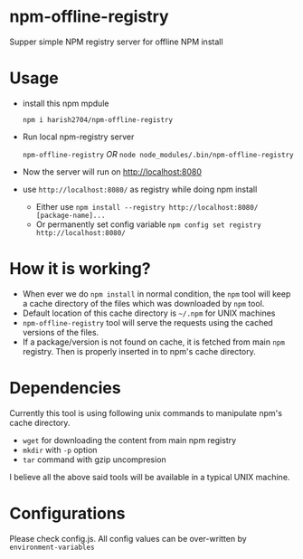 # npm-offline-registry
Supper simple NPM registry server for offline NPM install

# Usage

* install this npm mpdule

  `npm i harish2704/npm-offline-registry`
* Run local npm-registry server

  `npm-offline-registry`
  *OR*
   `node node_modules/.bin/npm-offline-registry`

* Now the server will run on [http://localhost:8080](http://localhost:8080)
* use `http://localhost:8080/` as registry while doing npm install
  - Either use `npm install --registry http://localhost:8080/ [package-name]...`
  - Or permanently set config variable `npm config set registry http://localhost:8080/`


# How it is working?

* When ever we do `npm install` in normal condition, the `npm` tool will keep a cache directory of the files which was downloaded by `npm` tool.
* Default location of this cache directory is `~/.npm` for UNIX machines
* `npm-offline-registry` tool will serve the requests using the cached versions of the files.
* If a package/version is not found on cache, it is fetched from main `npm` registry. Then is properly inserted in to npm's cache directory.

# Dependencies

Currently this tool is using following unix commands to manipulate npm's cache directory.

* `wget` for downloading the content from main npm registry
* `mkdir` with `-p` option
* `tar` command with gzip uncompresion

I believe all the above said tools will be available in a typical UNIX machine.

# Configurations

Please check config.js. All config values can be over-written by `environment-variables` 
